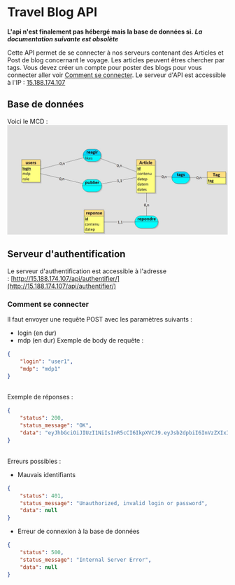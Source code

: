# Travel Blog API

**L'api n'est finalement pas hébergé mais la base de données si.**
***La documentation suivante est obsolète***

Cette API permet de se connecter à nos serveurs contenant des Articles et Post de blog concernant le voyage. Les articles peuvent êtres chercher par tags. Vous devez créer un compte pour poster des blogs pour vous connecter aller voir [Comment se connecter](/travel_blog#serveur-dauthentification).
Le serveur d'API est accessible à l'IP : [15.188.174.107](http://15.188.174.107)
<br>
## Base de données

Voici le MCD : ![mcd_php.jpg](.media/img_0.jpeg)

## Serveur d'authentification

Le serveur d'authentification est accessible à l'adresse : [http://15.188.174.107/api/authentifier/](http://15.188.174.107/api/authentifier/)
<br>
### Comment se connecter

Il faut envoyer une requête POST avec les paramètres suivants :

* login (en dur)
* mdp (en dur)
Exemple de body de requête :

``` json
{
    "login": "user1",
    "mdp": "mdp1"
}
```
<br>
Exemple de réponses :

``` json
{
    "status": 200,
    "status_message": "OK",
    "data": "eyJhbGciOiJIUzI1NiIsInR5cCI6IkpXVCJ9.eyJsb2dpbiI6InVzZXIxIiwicHJpdmlsZWdlcyI6MCwiZXhwIjoxNjc5NTAwNDY3fQ.8SsQVBxTZMRspokXWagnpDqp9Qh_IxBs9XXczTGEy0c"
}
```
<br>
Erreurs possibles :

* Mauvais identifiants

``` json
{
    "status": 401,
    "status_message": "Unauthorized, invalid login or password",
    "data": null
}
```

* Erreur de connexion à la base de données

``` json
{
    "status": 500,
    "status_message": "Internal Server Error",
    "data": null
}
```

